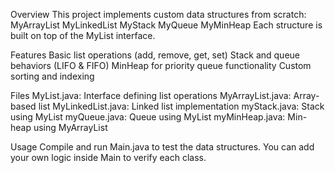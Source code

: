 Overview
This project implements custom data structures from scratch:
MyArrayList
MyLinkedList
MyStack
MyQueue
MyMinHeap
Each structure is built on top of the MyList<T> interface.

Features
Basic list operations (add, remove, get, set)
Stack and queue behaviors (LIFO & FIFO)
MinHeap for priority queue functionality
Custom sorting and indexing

Files
MyList.java: Interface defining list operations
MyArrayList.java: Array-based list
MyLinkedList.java: Linked list implementation
myStack.java: Stack using MyList
myQueue.java: Queue using MyList
myMinHeap.java: Min-heap using MyArrayList

Usage
Compile and run Main.java to test the data structures. You can add your own logic inside Main to verify each class.
